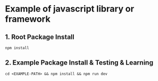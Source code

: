 # Example of javascript library or framework

## 1. Root Package Install

```
npm install
```

## 2. Example Package Install & Testing & Learning

```
cd <EXAMPLE-PATH> && npm install && npm run dev
```
